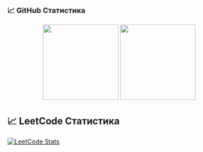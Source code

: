 ### 📈 GitHub Статистика

<p align="center">
  <img src="https://github-readme-stats.vercel.app/api?username=НОВОЕ_ИМЯ&show_icons=true&theme=tokyonight&cache_seconds=1800" height="170">
  <img src="https://github-readme-stats.vercel.app/api/top-langs/?username=bk-ru&layout=compact&theme=tokyonight" height="170">
</p>

## 📈 LeetCode Статистика

[![LeetCode Stats](https://leetcard.jacoblin.cool/bk-ru?theme=dark&font=baloo)](https://leetcode.com/u/GlREg6bz8N/)
